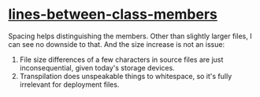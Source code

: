 [lines-between-class-members](https://eslint.org/docs/rules/lines-between-class-members)
========================================================================================
Spacing helps distinguishing the members.
Other than slightly larger files, I can see no downside to that. And the size increase is not an issue:
1.	File size differences of a few characters in source files are just inconsequential, given today's storage devices.
2.	Transpilation does unspeakable things to whitespace, so it's fully irrelevant for deployment files.
